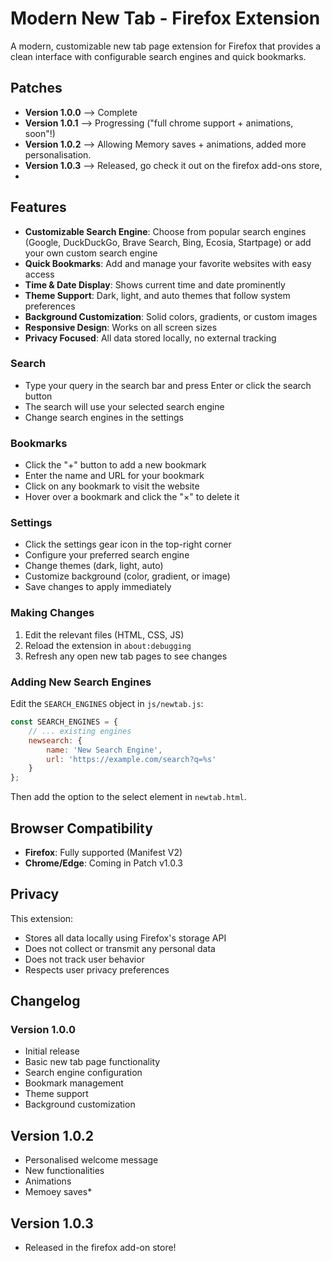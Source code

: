 # Modern New Tab - Firefox Extension

A modern, customizable new tab page extension for Firefox that provides a clean interface with configurable search engines and quick bookmarks.

## Patches
- **Version 1.0.0** --> Complete
- **Version 1.0.1** --> Progressing ("full chrome support + animations, soon"!)
- **Version 1.0.2** --> Allowing Memory saves + animations, added more personalisation.
- **Version 1.0.3** --> Released, go check it out on the firefox add-ons store,
- 
## Features

- **Customizable Search Engine**: Choose from popular search engines (Google, DuckDuckGo, Brave Search, Bing, Ecosia, Startpage) or add your own custom search engine
- **Quick Bookmarks**: Add and manage your favorite websites with easy access
- **Time & Date Display**: Shows current time and date prominently
- **Theme Support**: Dark, light, and auto themes that follow system preferences
- **Background Customization**: Solid colors, gradients, or custom images
- **Responsive Design**: Works on all screen sizes
- **Privacy Focused**: All data stored locally, no external tracking

### Search
- Type your query in the search bar and press Enter or click the search button
- The search will use your selected search engine
- Change search engines in the settings

### Bookmarks
- Click the "+" button to add a new bookmark
- Enter the name and URL for your bookmark
- Click on any bookmark to visit the website
- Hover over a bookmark and click the "×" to delete it

### Settings
- Click the settings gear icon in the top-right corner
- Configure your preferred search engine
- Change themes (dark, light, auto)
- Customize background (color, gradient, or image)
- Save changes to apply immediately

### Making Changes
1. Edit the relevant files (HTML, CSS, JS)
2. Reload the extension in `about:debugging`
3. Refresh any open new tab pages to see changes

### Adding New Search Engines
Edit the `SEARCH_ENGINES` object in `js/newtab.js`:

```javascript
const SEARCH_ENGINES = {
    // ... existing engines
    newsearch: {
        name: 'New Search Engine',
        url: 'https://example.com/search?q=%s'
    }
};
```

Then add the option to the select element in `newtab.html`.

## Browser Compatibility

- **Firefox**: Fully supported (Manifest V2)
- **Chrome/Edge**: Coming in Patch v1.0.3

## Privacy

This extension:
- Stores all data locally using Firefox's storage API
- Does not collect or transmit any personal data
- Does not track user behavior
- Respects user privacy preferences

## Changelog

### Version 1.0.0
- Initial release
- Basic new tab page functionality
- Search engine configuration
- Bookmark management
- Theme support
- Background customization

## Version 1.0.2
- Personalised welcome message
- New functionalities
- Animations
- Memoey saves*

## Version 1.0.3
- Released in the firefox add-on store!

